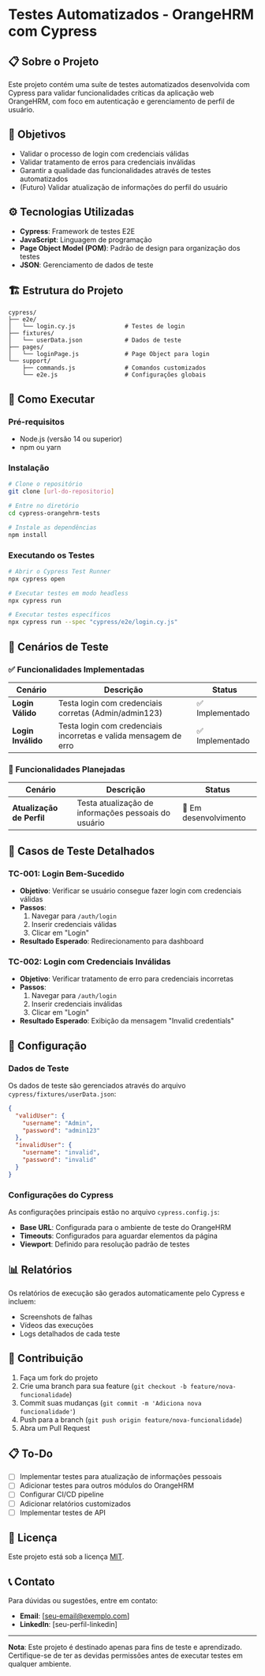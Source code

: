 # Testes Automatizados - OrangeHRM com Cypress

## 📋 Sobre o Projeto

Este projeto contém uma suíte de testes automatizados desenvolvida com Cypress para validar funcionalidades críticas da aplicação web OrangeHRM, com foco em autenticação e gerenciamento de perfil de usuário.

## 🎯 Objetivos

- Validar o processo de login com credenciais válidas
- Validar tratamento de erros para credenciais inválidas
- Garantir a qualidade das funcionalidades através de testes automatizados
- (Futuro) Validar atualização de informações do perfil do usuário

## ⚙️ Tecnologias Utilizadas

- **Cypress**: Framework de testes E2E
- **JavaScript**: Linguagem de programação
- **Page Object Model (POM)**: Padrão de design para organização dos testes
- **JSON**: Gerenciamento de dados de teste

## 🏗️ Estrutura do Projeto

```
cypress/
├── e2e/
│   └── login.cy.js              # Testes de login
├── fixtures/
│   └── userData.json            # Dados de teste
├── pages/
│   └── loginPage.js             # Page Object para login
└── support/
    ├── commands.js              # Comandos customizados
    └── e2e.js                   # Configurações globais
```

## 🚀 Como Executar

### Pré-requisitos

- Node.js (versão 14 ou superior)
- npm ou yarn

### Instalação

```bash
# Clone o repositório
git clone [url-do-repositorio]

# Entre no diretório
cd cypress-orangehrm-tests

# Instale as dependências
npm install
```

### Executando os Testes

```bash
# Abrir o Cypress Test Runner
npx cypress open

# Executar testes em modo headless
npx cypress run

# Executar testes específicos
npx cypress run --spec "cypress/e2e/login.cy.js"
```

## 🧪 Cenários de Teste

### ✅ Funcionalidades Implementadas

| Cenário | Descrição | Status |
|---------|-----------|--------|
| **Login Válido** | Testa login com credenciais corretas (Admin/admin123) | ✅ Implementado |
| **Login Inválido** | Testa login com credenciais incorretas e valida mensagem de erro | ✅ Implementado |

### 🚧 Funcionalidades Planejadas

| Cenário | Descrição | Status |
|---------|-----------|--------|
| **Atualização de Perfil** | Testa atualização de informações pessoais do usuário | 🚧 Em desenvolvimento |

## 📝 Casos de Teste Detalhados

### TC-001: Login Bem-Sucedido
- **Objetivo**: Verificar se usuário consegue fazer login com credenciais válidas
- **Passos**:
  1. Navegar para `/auth/login`
  2. Inserir credenciais válidas
  3. Clicar em "Login"
- **Resultado Esperado**: Redirecionamento para dashboard

### TC-002: Login com Credenciais Inválidas
- **Objetivo**: Verificar tratamento de erro para credenciais incorretas
- **Passos**:
  1. Navegar para `/auth/login`
  2. Inserir credenciais inválidas
  3. Clicar em "Login"
- **Resultado Esperado**: Exibição da mensagem "Invalid credentials"

## 🔧 Configuração

### Dados de Teste

Os dados de teste são gerenciados através do arquivo `cypress/fixtures/userData.json`:

```json
{
  "validUser": {
    "username": "Admin",
    "password": "admin123"
  },
  "invalidUser": {
    "username": "invalid",
    "password": "invalid"
  }
}
```

### Configurações do Cypress

As configurações principais estão no arquivo `cypress.config.js`:

- **Base URL**: Configurada para o ambiente de teste do OrangeHRM
- **Timeouts**: Configurados para aguardar elementos da página
- **Viewport**: Definido para resolução padrão de testes

## 📊 Relatórios

Os relatórios de execução são gerados automaticamente pelo Cypress e incluem:
- Screenshots de falhas
- Vídeos das execuções
- Logs detalhados de cada teste

## 🤝 Contribuição

1. Faça um fork do projeto
2. Crie uma branch para sua feature (`git checkout -b feature/nova-funcionalidade`)
3. Commit suas mudanças (`git commit -m 'Adiciona nova funcionalidade'`)
4. Push para a branch (`git push origin feature/nova-funcionalidade`)
5. Abra um Pull Request

## 📋 To-Do

- [ ] Implementar testes para atualização de informações pessoais
- [ ] Adicionar testes para outros módulos do OrangeHRM
- [ ] Configurar CI/CD pipeline
- [ ] Adicionar relatórios customizados
- [ ] Implementar testes de API

## 📄 Licença

Este projeto está sob a licença [MIT](LICENSE).

## 📞 Contato

Para dúvidas ou sugestões, entre em contato:
- **Email**: [seu-email@exemplo.com]
- **LinkedIn**: [seu-perfil-linkedin]

---

**Nota**: Este projeto é destinado apenas para fins de teste e aprendizado. Certifique-se de ter as devidas permissões antes de executar testes em qualquer ambiente.